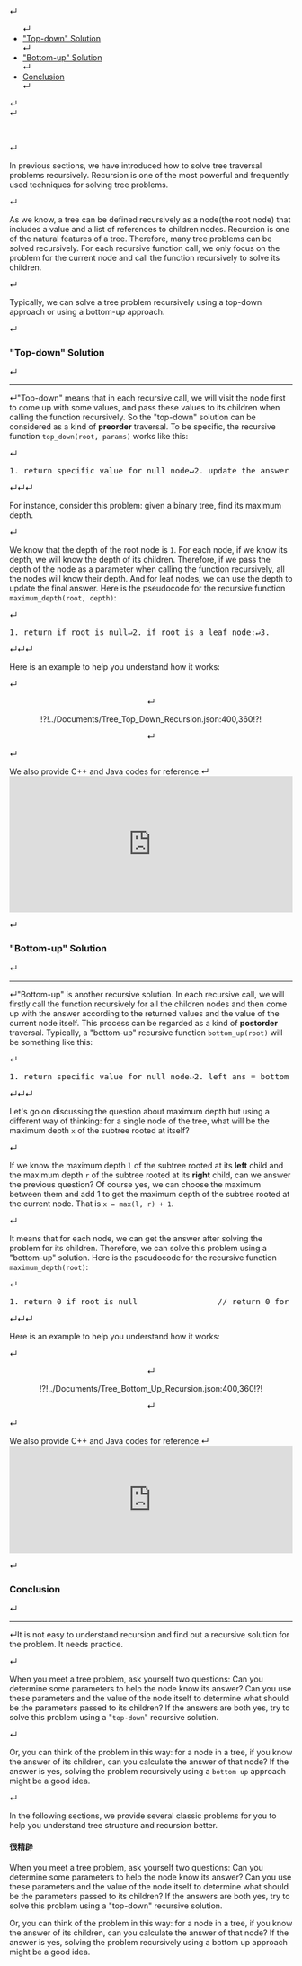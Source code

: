 <div class="toc">↵<ul>↵<li><a href="#top-down-solution">"Top-down" Solution</a></li>↵<li><a href="#bottom-up-solution">"Bottom-up" Solution</a></li>↵<li><a href="#conclusion">Conclusion</a></li>↵</ul>↵</div>↵<p><br></p>↵<p>In previous sections, we have introduced how to solve tree traversal problems recursively. Recursion is one of the most powerful and frequently used techniques for solving tree problems.</p>↵<p>As we know, a tree can be defined recursively as a node(the root node) that includes a value and a list of references to children nodes. Recursion is one of the natural features of a tree. Therefore, many tree problems can be solved recursively. For each recursive function call, we only focus on the problem for the current node and call the function recursively to solve its children.</p>↵<p>Typically, we can solve a tree problem recursively using a top-down approach or using a bottom-up approach.</p>↵<h3 id="top-down-solution">"Top-down" Solution</h3>↵<p><hr/>↵"Top-down" means that in each recursive call, we will visit the node first to come up with some values, and pass these values to its children when calling the function recursively. So the "top-down" solution can be considered as a kind of <strong>preorder</strong> traversal. To be specific, the recursive function <code>top_down(root, params)</code> works like this:</p>↵<div class="codehilite"><pre><span></span>1. return specific value for null node↵2. update the answer if needed                      // answer &lt;-- params↵3. left_ans = top_down(root.left, left_params)      // left_params &lt;-- root.val, params↵4. right_ans = top_down(root.right, right_params)   // right_params &lt;-- root.val, params ↵5. return the answer if needed                      // answer &lt;-- left_ans, right_ans↵</pre></div>↵↵↵<p>For instance, consider this problem: given a binary tree, find its maximum depth.</p>↵<p>We know that the depth of the root node is <code>1</code>. For each node, if we know its depth, we will know the depth of its children. Therefore, if we pass the depth of the node as a parameter when calling the function recursively, all the nodes will know their depth. And for leaf nodes, we can use the depth to update the final answer. Here is the pseudocode for the recursive function <code>maximum_depth(root, depth)</code>:</p>↵<div class="codehilite"><pre><span></span>1. return if root is null↵2. if root is a leaf node:↵3.      answer = max(answer, depth)         // update the answer if needed↵4. maximum_depth(root.left, depth + 1)      // call the function recursively for left child↵5. maximum_depth(root.right, depth + 1)     // call the function recursively for right child↵</pre></div>↵↵↵<p>Here is an example to help you understand how it works:</p>↵<p><center></p>↵<p>!?!../Documents/Tree_Top_Down_Recursion.json:400,360!?!</p>↵<p></center></p>↵<p>We also provide C++ and Java codes for reference.↵<iframe src="https://leetcode.com/playground/HzG9HRUQ/shared" frameBorder="0" width="100%" height="242" name="HzG9HRUQ"></iframe></p>↵<h3 id="bottom-up-solution">"Bottom-up" Solution</h3>↵<p><hr/>↵"Bottom-up"  is another recursive solution. In each recursive call, we will firstly call the function recursively for all the children nodes and then come up with the answer according to the returned values and the value of the current node itself. This process can be regarded as a kind of <strong>postorder</strong> traversal. Typically, a "bottom-up" recursive function <code>bottom_up(root)</code> will be something like this:</p>↵<div class="codehilite"><pre><span></span>1. return specific value for null node↵2. left_ans = bottom_up(root.left)          // call function recursively for left child↵3. right_ans = bottom_up(root.right)        // call function recursively for right child↵4. return answers                           // answer &lt;-- left_ans, right_ans, root.val↵</pre></div>↵↵↵<p>Let's go on discussing the question about maximum depth but using a different way of thinking: for a single node of the tree, what will be the maximum depth <code>x</code> of the subtree rooted at itself?</p>↵<p>If we know the maximum depth <code>l</code> of the subtree rooted at its <strong>left</strong> child and the maximum depth <code>r</code> of the subtree rooted at its <strong>right</strong> child, can we answer the previous question? Of course yes, we can choose the maximum between them and add 1 to get the maximum depth of the subtree rooted at the current node. That is <code>x = max(l, r) + 1</code>.</p>↵<p>It means that for each node, we can get the answer after solving the problem for its children. Therefore, we can solve this problem using a "bottom-up" solution. Here is the pseudocode for the recursive function <code>maximum_depth(root)</code>:</p>↵<div class="codehilite"><pre><span></span>1. return 0 if root is null                 // return 0 for null node↵2. left_depth = maximum_depth(root.left)↵3. right_depth = maximum_depth(root.right)↵4. return max(left_depth, right_depth) + 1  // return depth of the subtree rooted at root↵</pre></div>↵↵↵<p>Here is an example to help you understand how it works:</p>↵<p><center></p>↵<p>!?!../Documents/Tree_Bottom_Up_Recursion.json:400,360!?!</p>↵<p></center></p>↵<p>We also provide C++ and Java codes for reference.↵<iframe src="https://leetcode.com/playground/GPhwNJ6c/shared" frameBorder="0" width="100%" height="191" name="GPhwNJ6c"></iframe></p>↵<h3 id="conclusion">Conclusion</h3>↵<p><hr/>↵It is not easy to understand recursion and find out a recursive solution for the problem. It needs practice.</p>↵<p>When you meet a tree problem, ask yourself two questions: Can you determine some parameters to help the node know its answer? Can you use these parameters and the value of the node itself to determine what should be the parameters passed to its children? If the answers are both yes, try to solve this problem using a "<code>top-down</code>" recursive solution.</p>↵<p>Or, you can think of the problem in this way: for a node in a tree, if you know the answer of its children, can you calculate the answer of that node? If the answer is yes, solving the problem recursively using a <code>bottom up</code> approach might be a good idea.</p>↵<p>In the following sections, we provide several classic problems for you to help you understand tree structure and recursion better.</p>

#### 很精辟

When you meet a tree problem, ask yourself two questions: Can you determine some parameters to help the node know its answer? Can you use these parameters and the value of the node itself to determine what should be the parameters passed to its children? If the answers are both yes, try to solve this problem using a "top-down" recursive solution.

Or, you can think of the problem in this way: for a node in a tree, if you know the answer of its children, can you calculate the answer of that node? If the answer is yes, solving the problem recursively using a bottom up approach might be a good idea.
